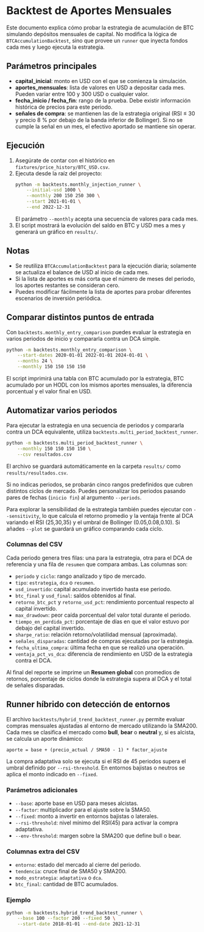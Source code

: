 # Backtest de Aportes Mensuales

Este documento explica cómo probar la estrategia de acumulación de BTC simulando depósitos mensuales de capital. No modifica la lógica de `BTCAccumulationBacktest`, sino que provee un `runner` que inyecta fondos cada mes y luego ejecuta la estrategia.

## Parámetros principales

- **capital_inicial**: monto en USD con el que se comienza la simulación.
- **aportes_mensuales**: lista de valores en USD a depositar cada mes. Pueden variar entre 100 y 300 USD o cualquier valor.
- **fecha_inicio / fecha_fin**: rango de la prueba. Debe existir información histórica de precios para este periodo.
- **señales de compra**: se mantienen las de la estrategia original (RSI ≤ 30 y precio 8 % por debajo de la banda inferior de Bollinger). Si no se cumple la señal en un mes, el efectivo aportado se mantiene sin operar.

## Ejecución

1. Asegúrate de contar con el histórico en `fixtures/price_history/BTC_USD.csv`.
2. Ejecuta desde la raíz del proyecto:
   ```bash
   python -m backtests.monthly_injection_runner \
       --initial-usd 1000 \
       --monthly 200 150 250 300 \
       --start 2021-01-01 \
       --end 2022-12-31
   ```
   El parámetro `--monthly` acepta una secuencia de valores para cada mes.
3. El script mostrará la evolución del saldo en BTC y USD mes a mes y generará un gráfico en `results/`.

## Notas

- Se reutiliza `BTCAccumulationBacktest` para la ejecución diaria; solamente se actualiza el balance de USD al inicio de cada mes.
- Si la lista de aportes es más corta que el número de meses del periodo, los aportes restantes se consideran cero.
- Puedes modificar fácilmente la lista de aportes para probar diferentes escenarios de inversión periódica.

## Comparar distintos puntos de entrada

Con `backtests.monthly_entry_comparison` puedes evaluar la estrategia en varios periodos de inicio y compararla contra un DCA simple.

```bash
python -m backtests.monthly_entry_comparison \
    --start-dates 2020-01-01 2022-01-01 2024-01-01 \
    --months 24 \
    --monthly 150 150 150 150
```

El script imprimirá una tabla con BTC acumulado por la estrategia, BTC acumulado por un HODL con los mismos aportes mensuales, la diferencia porcentual y el valor final en USD.


## Automatizar varios periodos

Para ejecutar la estrategia en una secuencia de periodos y compararla contra un DCA equivalente, utiliza `backtests.multi_period_backtest_runner`.

```bash
python -m backtests.multi_period_backtest_runner \
    --monthly 150 150 150 150 \
    --csv resultados.csv
```

El archivo se guardará automáticamente en la carpeta `results/` como
`results/resultados.csv`.

Si no indicas periodos, se probarán cinco rangos predefinidos que cubren distintos ciclos de mercado. Puedes personalizar los periodos pasando pares de fechas (`inicio fin`) al argumento `--periods`.

Para explorar la sensibilidad de la estrategia también puedes ejecutar con `--sensitivity`, lo que calcula el retorno promedio y la ventaja frente al DCA variando el RSI (25,30,35) y el umbral de Bollinger (0.05,0.08,0.10). Si añades `--plot` se guardará un gráfico comparando cada ciclo.

### Columnas del CSV

Cada periodo genera tres filas: una para la estrategia, otra para el DCA de referencia y una fila de `resumen` que compara ambas. Las columnas son:

- `periodo` y `ciclo`: rango analizado y tipo de mercado.
- `tipo`: `estrategia`, `dca` o `resumen`.
- `usd_invertido`: capital acumulado invertido hasta ese periodo.
- `btc_final` y `usd_final`: saldos obtenidos al final.
- `retorno_btc_pct` y `retorno_usd_pct`: rendimiento porcentual respecto al capital invertido.
- `max_drawdown`: peor caída porcentual del valor total durante el periodo.
- `tiempo_en_perdida_pct`: porcentaje de días en que el valor estuvo por debajo del capital invertido.
- `sharpe_ratio`: relación retorno/volatilidad mensual (aproximada).
- `señales_disparadas`: cantidad de compras ejecutadas por la estrategia.
- `fecha_ultima_compra`: última fecha en que se realizó una operación.
- `ventaja_pct_vs_dca`: diferencia de rendimiento en USD de la estrategia contra el DCA.

Al final del reporte se imprime un **Resumen global** con promedios de retornos, porcentaje de ciclos donde la estrategia supera al DCA y el total de señales disparadas.

## Runner híbrido con detección de entornos

El archivo `backtests/hybrid_trend_backtest_runner.py` permite evaluar compras
mensuales ajustadas al entorno de mercado utilizando la SMA200. Cada mes se
clasifica el mercado como **bull**, **bear** o **neutral** y, si es alcista, se
calcula un aporte dinámico:

```
aporte = base + (precio_actual / SMA50 - 1) * factor_ajuste
```

La compra adaptativa solo se ejecuta si el RSI de 45 periodos supera el umbral
definido por `--rsi-threshold`. En entornos bajistas o neutros se aplica el
monto indicado en `--fixed`.

### Parámetros adicionales

- `--base`: aporte base en USD para meses alcistas.
- `--factor`: multiplicador para el ajuste sobre la SMA50.
- `--fixed`: monto a invertir en entornos bajistas o laterales.
- `--rsi-threshold`: nivel mínimo del RSI(45) para activar la compra adaptativa.
- `--env-threshold`: margen sobre la SMA200 que define bull o bear.

### Columnas extra del CSV

- `entorno`: estado del mercado al cierre del periodo.
- `tendencia`: cruce final de SMA50 y SMA200.
- `modo_estrategia`: `adaptativa` o `dca`.
- `btc_final`: cantidad de BTC acumulados.

### Ejemplo

```bash
python -m backtests.hybrid_trend_backtest_runner \
    --base 100 --factor 200 --fixed 50 \
    --start-date 2018-01-01 --end-date 2021-12-31
```
